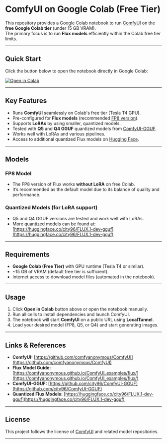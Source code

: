 # ComfyUI on Google Colab (Free Tier)

This repository provides a Google Colab notebook to run [ComfyUI](https://github.com/comfyanonymous/ComfyUI) on the **free Google Colab tier** (under 15 GB VRAM).  
The primary focus is to run **Flux models** efficiently within the Colab free tier limits.

---

## **Quick Start**
Click the button below to open the notebook directly in Google Colab:

[![Open in Colab](https://colab.research.google.com/assets/colab-badge.svg)](https://colab.research.google.com/github/sayantan-2/comfyui_colab_Flux/blob/main/comfyui_colab_Flux.ipynb)

---

## **Key Features**
- Runs **ComfyUI** seamlessly on Colab's free tier (Tesla T4 GPU).
- Pre-configured for **Flux models** (recommended [FP8 version](https://comfyanonymous.github.io/ComfyUI_examples/flux/)).
- Supports **LoRAs** by using smaller, quantized models.
- Tested with **Q5** and **Q4 GGUF** quantized models from [ComfyUI-GGUF](https://github.com/city96/ComfyUI-GGUF).
- Works well with LoRAs and various pipelines.
- Access to additional quantized Flux models on [Hugging Face](https://huggingface.co/city96/FLUX.1-dev-gguf).

---

## **Models**
### **FP8 Model**
- The FP8 version of Flux works **without LoRA** on free Colab.
- It’s recommended as the default model due to its balance of quality and performance.

### **Quantized Models (for LoRA support)**
- Q5 and Q4 GGUF versions are tested and work well with LoRAs.
- More quantized models can be found at:  
  [https://huggingface.co/city96/FLUX.1-dev-gguf](https://huggingface.co/city96/FLUX.1-dev-gguf)

---

## **Requirements**
- **Google Colab (Free Tier)** with GPU runtime (Tesla T4 or similar).
- ~15 GB of VRAM (default free tier is sufficient).
- Internet access to download model files (automated in the notebook).

---

## **Usage**
1. Click **Open in Colab** button above or open the notebook manually.
2. Run all cells to install dependencies and launch ComfyUI.
3. The notebook will start **ComfyUI** on a public URL using **LocalTunnel**.
4. Load your desired model (FP8, Q5, or Q4) and start generating images.

---

## **Links & References**
- **ComfyUI:** [https://github.com/comfyanonymous/ComfyUI](https://github.com/comfyanonymous/ComfyUI)  
- **Flux Model Guide:** [https://comfyanonymous.github.io/ComfyUI_examples/flux/](https://comfyanonymous.github.io/ComfyUI_examples/flux/)  
- **ComfyUI-GGUF:** [https://github.com/city96/ComfyUI-GGUF](https://github.com/city96/ComfyUI-GGUF)  
- **Quantized Flux Models:** [https://huggingface.co/city96/FLUX.1-dev-gguf](https://huggingface.co/city96/FLUX.1-dev-gguf)  

---


## **License**
This project follows the license of [ComfyUI](https://github.com/comfyanonymous/ComfyUI) and related model repositories.

---
